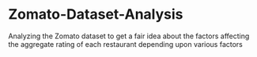 # Zomato-Dataset-Analysis
Analyzing the Zomato dataset to get a fair idea about the factors affecting the aggregate rating of each restaurant depending upon various factors
